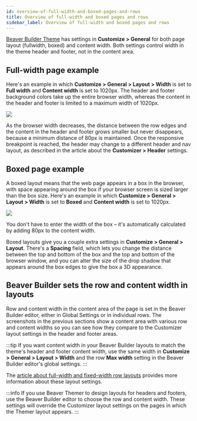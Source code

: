 ```yaml
---
id: overview-of-full-width-and-boxed-pages-and-rows
title: Overview of full-width and boxed pages and rows
sidebar_label: Overview of full-width and boxed pages and rows
---
```


[Beaver Builder Theme](https://www.wpbeaverbuilder.com/wordpress-framework-theme/) has settings in **Customize > General** for both page layout (fullwidth, boxed) and content width. Both settings control width in the theme header and footer, not in the content area.

## Full-width page example

Here's an example in which **Customize > General > Layout > Width** is set to **Full width** and **Content width** is set to 1020px. The header and footer background colors take up the entire browser width, whereas the content in the header and footer is limited to a maximum width of 1020px.

![](/img/overview-of-full-width-and-boxed-pages-and-rows-c9fd94e9.png)

As the browser width decreases, the distance between the row edges and the content in the header and footer grows smaller but never disappears, because a minimum distance of 80px is maintained. Once the responsive breakpoint is reached, the header may change to a different header and nav layout, as described in the article about the **Customizer > Header** settings.

## Boxed page example

A boxed layout means that the web page appears in a box in the browser, with space appearing around the box if your browser screen is sized larger than the box size. Here's an example in which **Customize > General > Layout > Width** is set to **Boxed** and **Content width** is set to 1020px.

![](/img/overview-of-full-width-and-boxed-pages-and-rows-e335186f.png)

You don't have to enter the width of the box – it's automatically calculated by adding 80px to the content width.

Boxed layouts give you a couple extra settings in **Customize > General > Layout**. There's a **Spacing** field, which lets you change the distance between the top and bottom of the box and the top and bottom of the browser window, and you can alter the size of the drop shadow that appears around the box edges to give the box a 3D appearance.

## Beaver Builder sets the row and content width in layouts

Row and content width in the content area of the page is set in the Beaver Builder editor, either in Global Settings or in individual rows. The screenshots in the previous sections show a content area with various row and content widths so you can see how they compare to the Customizer layout settings in the header and footer areas.

:::tip
If you want content width in your Beaver Builder layouts to match the theme's header and footer content width, use the same width in **Customize > General > Layout > Width** and the row **Max width** setting in the Beaver Builder editor's global settings.
:::

The [article about full-width and fixed-width row layouts](/beaver-builder/layouts/rows/full-width-and-fixed-width) provides more information about these layout settings.

:::info
If you use Beaver Themer to design layouts for headers and footers, use the Beaver Builder editor to choose the row and content width. These settings will override the Customizer layout settings on the pages in which the Themer layout appears.
:::

